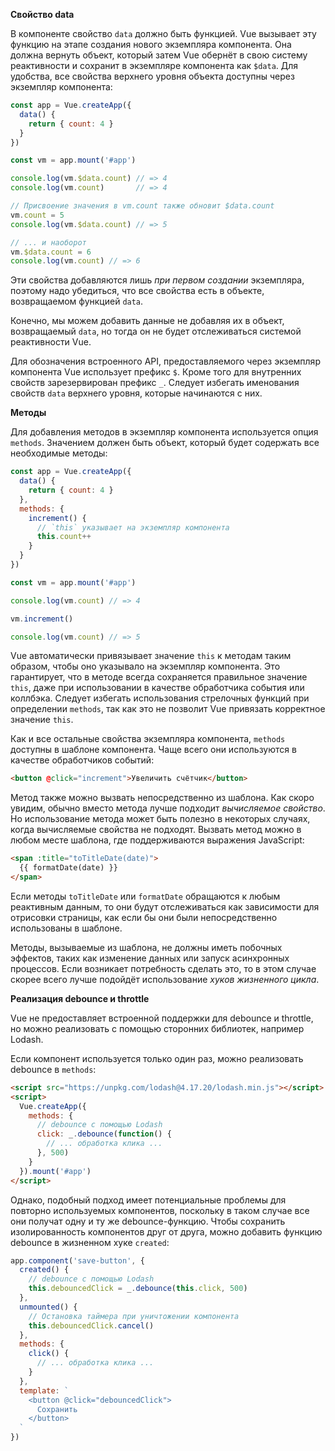 **Свойство data**

В компоненте свойство `data` должно быть функцией. Vue вызывает эту функцию на этапе создания нового экземпляра компонента. Она должна вернуть объект, который затем Vue обернёт в свою систему реактивности и сохранит в экземпляре компонента как `$data`. Для удобства, все свойства верхнего уровня объекта доступны через экземпляр компонента:

```js
const app = Vue.createApp({
  data() {
    return { count: 4 }
  }
})

const vm = app.mount('#app')

console.log(vm.$data.count) // => 4
console.log(vm.count)       // => 4

// Присвоение значения в vm.count также обновит $data.count
vm.count = 5
console.log(vm.$data.count) // => 5

// ... и наоборот
vm.$data.count = 6
console.log(vm.count) // => 6
```

Эти свойства добавляются лишь *при первом создании* экземпляра, поэтому надо убедиться, что все свойства есть в объекте, возвращаемом функцией `data`.

Конечно, мы можем добавить данные не добавляя их в объект, возвращаемый `data`, но тогда он не будет отслеживаться системой реактивности Vue.

Для обозначения встроенного API, предоставляемого через экземпляр компонента Vue использует префикс `$`. Кроме того для внутренних свойств зарезервирован префикс `_`. Следует избегать именования свойств `data` верхнего уровня, которые начинаются с них.

**Методы**

Для добавления методов в экземпляр компонента используется опция `methods`. Значением должен быть объект, который будет содержать все необходимые методы:

```js
const app = Vue.createApp({
  data() {
    return { count: 4 }
  },
  methods: {
    increment() {
      // `this` указывает на экземпляр компонента
      this.count++
    }
  }
})

const vm = app.mount('#app')

console.log(vm.count) // => 4

vm.increment()

console.log(vm.count) // => 5
```

Vue автоматически привязывает значение `this` к методам таким образом, чтобы оно указывало на экземпляр компонента. Это гарантирует, что в методе всегда сохраняется правильное значение `this`, даже при использовании в качестве обработчика события или коллбэка. Следует избегать использования стрелочных функций при определении `methods`, так как это не позволит Vue привязать корректное значение `this`. 

Как и все остальные свойства экземпляра компонента, `methods` доступны в шаблоне компонента. Чаще всего они используются в качестве обработчиков событий:

```html
<button @click="increment">Увеличить счётчик</button>
```

Метод также можно вызвать непосредственно из шаблона. Как скоро увидим, обычно вместо метода лучше подходит *вычисляемое свойство*. Но использование метода может быть полезно в некоторых случаях, когда вычисляемые свойства не подходят. Вызвать метод можно в любом месте шаблона, где поддерживаются выражения JavaScript:

```html
<span :title="toTitleDate(date)">
  {{ formatDate(date) }}
</span>
```

Если методы `toTitleDate` или `formatDate` обращаются к любым реактивным данным, то они будут отслеживаться как зависимости для отрисовки страницы, как если бы они были непосредственно использованы в шаблоне.

Методы, вызываемые из шаблона, не должны иметь побочных эффектов, таких как изменение данных или запуск асинхронных процессов. Если возникает потребность сделать это, то в этом случае скорее всего лучше подойдёт использование *хуков жизненного цикла*.

**Реализация debounce и throttle**

Vue не предоставляет встроенной поддержки для debounce и throttle, но можно реализовать с помощью сторонних библиотек, например Lodash.

Если компонент используется только один раз, можно реализовать debounce в `methods`:

```html
<script src="https://unpkg.com/lodash@4.17.20/lodash.min.js"></script>
<script>
  Vue.createApp({
    methods: {
      // debounce с помощью Lodash
      click: _.debounce(function() {
        // ... обработка клика ...
      }, 500)
    }
  }).mount('#app')
</script>
```

Однако, подобный подход имеет потенциальные проблемы для повторно используемых компонентов, поскольку в таком случае все они получат одну и ту же debounce-функцию. Чтобы сохранить изолированность компонентов друг от друга, можно добавить функцию debounce в жизненном хуке `created`:

```js
app.component('save-button', {
  created() {
    // debounce с помощью Lodash
    this.debouncedClick = _.debounce(this.click, 500)
  },
  unmounted() {
    // Остановка таймера при уничтожении компонента
    this.debouncedClick.cancel()
  },
  methods: {
    click() {
      // ... обработка клика ...
    }
  },
  template: `
    <button @click="debouncedClick">
      Сохранить
    </button>
  `
})
```
